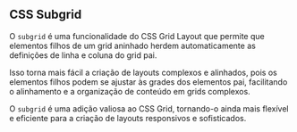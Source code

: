 ## CSS Subgrid

O `subgrid` é uma funcionalidade do CSS Grid Layout que permite que elementos filhos de um grid aninhado herdem automaticamente as definições de linha e coluna do grid pai. 

Isso torna mais fácil a criação de layouts complexos e alinhados, pois os elementos filhos podem se ajustar às grades dos elementos pai, facilitando o alinhamento e a organização de conteúdo em grids complexos.

O `subgrid` é uma adição valiosa ao CSS Grid, tornando-o ainda mais flexível e eficiente para a criação de layouts responsivos e sofisticados.